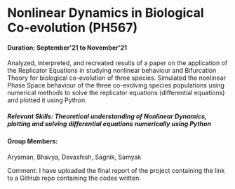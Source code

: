 # Nonlinear Dynamics in Biological Co-evolution (PH567)
#### Duration: September'21 to November'21
Analyzed, interpreted, and recreated results of a paper on the application of the Replicator Equations in
studying nonlinear behaviour and Bifurcation Theory for biological co-evolution of three species. Simulated the nonlinear Phase Space behaviour of the three co-evolving species populations using numerical
methods to solve the replicator equations (differential equations) and plotted it using Python.
##### Relevant Skills: Theoretical understanding of Nonlinear Dynamics, plotting and solving differential equations numerically using Python

#### Group Members:
Aryaman, Bhavya, Devashish, Sagnik, Samyak

Comment: I have uploaded the final report of the project containing the link to a GitHub repo containing the codes written.
